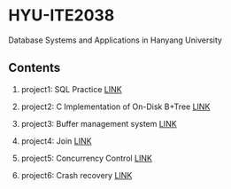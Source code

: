 # HYU-ITE2038
Database Systems and Applications in Hanyang University

## Contents

1. project1: SQL Practice [LINK](./project1.sql)

2. project2: C Implementation of On-Disk B+Tree [LINK](./project2)

3. project3: Buffer management system [LINK](./project3)

4. project4: Join [LINK](./project4)

5. project5: Concurrency Control [LINK](./project5)

6. project6: Crash recovery [LINK](./project6)
